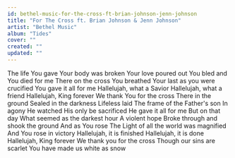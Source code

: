 ```yaml
---
id: bethel-music-for-the-cross-ft-brian-johnson-jenn-johnson
title: "For The Cross ft. Brian Johnson & Jenn Johnson"
artist: "Bethel Music"
album: "Tides"
cover: ""
created: ""
updated: ""
---
```


The life You gave
Your body was broken
Your love poured out
You bled and You died for me
There on the cross
You breathed Your last as you were crucified
You gave it all for me
Hallelujah, what a Savior
Hallelujah, what a friend
Hallelujah, King forever
We thank You for the cross
There in the ground
Sealed in the darkness
Lifeless laid
The frame of the Father's son
In agony
He watched His only be sacrificed
He gave it all for me
But on that day
What seemed as the darkest hour
A violent hope
Broke through and shook the ground
And as You rose
The Light of all the world was magnified
And You rose in victory
Hallelujah, it is finished
Hallelujah, it is done
Hallelujah, King forever
We thank you for the cross
Though our sins are scarlet
You have made us white as snow